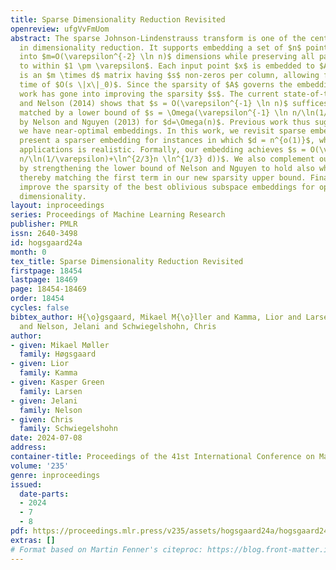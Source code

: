 ```yaml
---
title: Sparse Dimensionality Reduction Revisited
openreview: ufgVvFmUom
abstract: The sparse Johnson-Lindenstrauss transform is one of the central techniques
  in dimensionality reduction. It supports embedding a set of $n$ points in $\mathbb{R}^d$
  into $m=O(\varepsilon^{-2} \ln n)$ dimensions while preserving all pairwise distances
  to within $1 \pm \varepsilon$. Each input point $x$ is embedded to $Ax$, where $A$
  is an $m \times d$ matrix having $s$ non-zeros per column, allowing for an embedding
  time of $O(s \|x\|_0)$. Since the sparsity of $A$ governs the embedding time, much
  work has gone into improving the sparsity $s$. The current state-of-the-art by Kane
  and Nelson (2014) shows that $s = O(\varepsilon^{-1} \ln n)$ suffices. This is almost
  matched by a lower bound of $s = \Omega(\varepsilon^{-1} \ln n/\ln(1/\varepsilon))$
  by Nelson and Nguyen (2013) for $d=\Omega(n)$. Previous work thus suggests that
  we have near-optimal embeddings. In this work, we revisit sparse embeddings and
  present a sparser embedding for instances in which $d = n^{o(1)}$, which in many
  applications is realistic. Formally, our embedding achieves $s = O(\varepsilon^{-1}(\ln
  n/\ln(1/\varepsilon)+\ln^{2/3}n \ln^{1/3} d))$. We also complement our analysis
  by strengthening the lower bound of Nelson and Nguyen to hold also when $d \ll n$,
  thereby matching the first term in our new sparsity upper bound. Finally, we also
  improve the sparsity of the best oblivious subspace embeddings for optimal embedding
  dimensionality.
layout: inproceedings
series: Proceedings of Machine Learning Research
publisher: PMLR
issn: 2640-3498
id: hogsgaard24a
month: 0
tex_title: Sparse Dimensionality Reduction Revisited
firstpage: 18454
lastpage: 18469
page: 18454-18469
order: 18454
cycles: false
bibtex_author: H{\o}gsgaard, Mikael M{\o}ller and Kamma, Lior and Larsen, Kasper Green
  and Nelson, Jelani and Schwiegelshohn, Chris
author:
- given: Mikael Møller
  family: Høgsgaard
- given: Lior
  family: Kamma
- given: Kasper Green
  family: Larsen
- given: Jelani
  family: Nelson
- given: Chris
  family: Schwiegelshohn
date: 2024-07-08
address:
container-title: Proceedings of the 41st International Conference on Machine Learning
volume: '235'
genre: inproceedings
issued:
  date-parts:
  - 2024
  - 7
  - 8
pdf: https://proceedings.mlr.press/v235/assets/hogsgaard24a/hogsgaard24a.pdf
extras: []
# Format based on Martin Fenner's citeproc: https://blog.front-matter.io/posts/citeproc-yaml-for-bibliographies/
---
```

